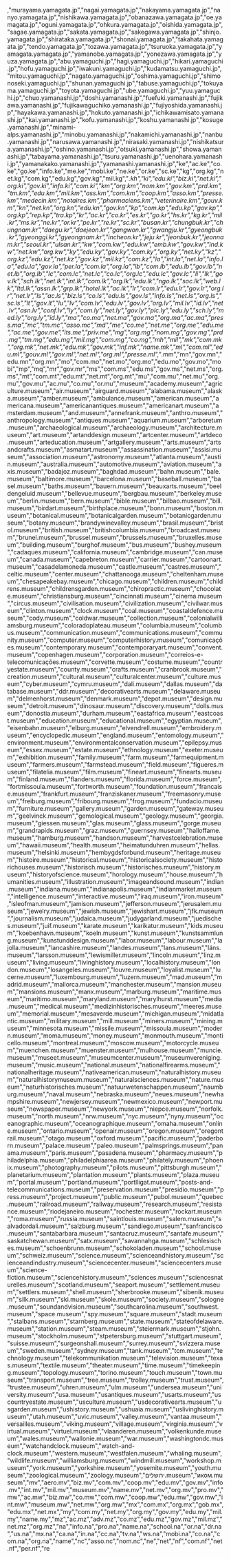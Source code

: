 ,"murayama.yamagata.jp","nagai.yamagata.jp","nakayama.yamagata.jp","nanyo.yamagata.jp","nishikawa.yamagata.jp","obanazawa.yamagata.jp","oe.yamagata.jp","oguni.yamagata.jp","ohkura.yamagata.jp","oishida.yamagata.jp","sagae.yamagata.jp","sakata.yamagata.jp","sakegawa.yamagata.jp","shinjo.yamagata.jp","shirataka.yamagata.jp","shonai.yamagata.jp","takahata.yamagata.jp","tendo.yamagata.jp","tozawa.yamagata.jp","tsuruoka.yamagata.jp","yamagata.yamagata.jp","yamanobe.yamagata.jp","yonezawa.yamagata.jp","yuza.yamagata.jp","abu.yamaguchi.jp","hagi.yamaguchi.jp","hikari.yamaguchi.jp","hofu.yamaguchi.jp","iwakuni.yamaguchi.jp","kudamatsu.yamaguchi.jp","mitou.yamaguchi.jp","nagato.yamaguchi.jp","oshima.yamaguchi.jp","shimonoseki.yamaguchi.jp","shunan.yamaguchi.jp","tabuse.yamaguchi.jp","tokuyama.yamaguchi.jp","toyota.yamaguchi.jp","ube.yamaguchi.jp","yuu.yamaguchi.jp","chuo.yamanashi.jp","doshi.yamanashi.jp","fuefuki.yamanashi.jp","fujikawa.yamanashi.jp","fujikawaguchiko.yamanashi.jp","fujiyoshida.yamanashi.jp","hayakawa.yamanashi.jp","hokuto.yamanashi.jp","ichikawamisato.yamanashi.jp","kai.yamanashi.jp","kofu.yamanashi.jp","koshu.yamanashi.jp","kosuge.yamanashi.jp","minami-alps.yamanashi.jp","minobu.yamanashi.jp","nakamichi.yamanashi.jp","nanbu.yamanashi.jp","narusawa.yamanashi.jp","nirasaki.yamanashi.jp","nishikatsura.yamanashi.jp","oshino.yamanashi.jp","otsuki.yamanashi.jp","showa.yamanashi.jp","tabayama.yamanashi.jp","tsuru.yamanashi.jp","uenohara.yamanashi.jp","yamanakako.yamanashi.jp","yamanashi.yamanashi.jp","ke","ac.ke","co.ke","go.ke","info.ke","me.ke","mobi.ke","ne.ke","or.ke","sc.ke","kg","org.kg","net.kg","com.kg","edu.kg","gov.kg","mil.kg","*.kh","ki","edu.ki","biz.ki","net.ki","org.ki","gov.ki","info.ki","com.ki","km","org.km","nom.km","gov.km","prd.km","tm.km","edu.km","mil.km","ass.km","com.km","coop.km","asso.km","presse.km","medecin.km","notaires.km","pharmaciens.km","veterinaire.km","gouv.km","kn","net.kn","org.kn","edu.kn","gov.kn","kp","com.kp","edu.kp","gov.kp","org.kp","rep.kp","tra.kp","kr","ac.kr","co.kr","es.kr","go.kr","hs.kr","kg.kr","mil.kr","ms.kr","ne.kr","or.kr","pe.kr","re.kr","sc.kr","busan.kr","chungbuk.kr","chungnam.kr","daegu.kr","daejeon.kr","gangwon.kr","gwangju.kr","gyeongbuk.kr","gyeonggi.kr","gyeongnam.kr","incheon.kr","jeju.kr","jeonbuk.kr","jeonnam.kr","seoul.kr","ulsan.kr","kw","com.kw","edu.kw","emb.kw","gov.kw","ind.kw","net.kw","org.kw","ky","edu.ky","gov.ky","com.ky","org.ky","net.ky","kz","org.kz","edu.kz","net.kz","gov.kz","mil.kz","com.kz","la","int.la","net.la","info.la","edu.la","gov.la","per.la","com.la","org.la","lb","com.lb","edu.lb","gov.lb","net.lb","org.lb","lc","com.lc","net.lc","co.lc","org.lc","edu.lc","gov.lc","li","lk","gov.lk","sch.lk","net.lk","int.lk","com.lk","org.lk","edu.lk","ngo.lk","soc.lk","web.lk","ltd.lk","assn.lk","grp.lk","hotel.lk","ac.lk","lr","com.lr","edu.lr","gov.lr","org.lr","net.lr","ls","ac.ls","biz.ls","co.ls","edu.ls","gov.ls","info.ls","net.ls","org.ls","sc.ls","lt","gov.lt","lu","lv","com.lv","edu.lv","gov.lv","org.lv","mil.lv","id.lv","net.lv","asn.lv","conf.lv","ly","com.ly","net.ly","gov.ly","plc.ly","edu.ly","sch.ly","med.ly","org.ly","id.ly","ma","co.ma","net.ma","gov.ma","org.ma","ac.ma","press.ma","mc","tm.mc","asso.mc","md","me","co.me","net.me","org.me","edu.me","ac.me","gov.me","its.me","priv.me","mg","org.mg","nom.mg","gov.mg","prd.mg","tm.mg","edu.mg","mil.mg","com.mg","co.mg","mh","mil","mk","com.mk","org.mk","net.mk","edu.mk","gov.mk","inf.mk","name.mk","ml","com.ml","edu.ml","gouv.ml","gov.ml","net.ml","org.ml","presse.ml","*.mm","mn","gov.mn","edu.mn","org.mn","mo","com.mo","net.mo","org.mo","edu.mo","gov.mo","mobi","mp","mq","mr","gov.mr","ms","com.ms","edu.ms","gov.ms","net.ms","org.ms","mt","com.mt","edu.mt","net.mt","org.mt","mu","com.mu","net.mu","org.mu","gov.mu","ac.mu","co.mu","or.mu","museum","academy.museum","agriculture.museum","air.museum","airguard.museum","alabama.museum","alaska.museum","amber.museum","ambulance.museum","american.museum","americana.museum","americanantiques.museum","americanart.museum","amsterdam.museum","and.museum","annefrank.museum","anthro.museum","anthropology.museum","antiques.museum","aquarium.museum","arboretum.museum","archaeological.museum","archaeology.museum","architecture.museum","art.museum","artanddesign.museum","artcenter.museum","artdeco.museum","arteducation.museum","artgallery.museum","arts.museum","artsandcrafts.museum","asmatart.museum","assassination.museum","assisi.museum","association.museum","astronomy.museum","atlanta.museum","austin.museum","australia.museum","automotive.museum","aviation.museum","axis.museum","badajoz.museum","baghdad.museum","bahn.museum","bale.museum","baltimore.museum","barcelona.museum","baseball.museum","basel.museum","baths.museum","bauern.museum","beauxarts.museum","beeldengeluid.museum","bellevue.museum","bergbau.museum","berkeley.museum","berlin.museum","bern.museum","bible.museum","bilbao.museum","bill.museum","birdart.museum","birthplace.museum","bonn.museum","boston.museum","botanical.museum","botanicalgarden.museum","botanicgarden.museum","botany.museum","brandywinevalley.museum","brasil.museum","bristol.museum","british.museum","britishcolumbia.museum","broadcast.museum","brunel.museum","brussel.museum","brussels.museum","bruxelles.museum","building.museum","burghof.museum","bus.museum","bushey.museum","cadaques.museum","california.museum","cambridge.museum","can.museum","canada.museum","capebreton.museum","carrier.museum","cartoonart.museum","casadelamoneda.museum","castle.museum","castres.museum","celtic.museum","center.museum","chattanooga.museum","cheltenham.museum","chesapeakebay.museum","chicago.museum","children.museum","childrens.museum","childrensgarden.museum","chiropractic.museum","chocolate.museum","christiansburg.museum","cincinnati.museum","cinema.museum","circus.museum","civilisation.museum","civilization.museum","civilwar.museum","clinton.museum","clock.museum","coal.museum","coastaldefence.museum","cody.museum","coldwar.museum","collection.museum","colonialwilliamsburg.museum","coloradoplateau.museum","columbia.museum","columbus.museum","communication.museum","communications.museum","community.museum","computer.museum","computerhistory.museum","comunicações.museum","contemporary.museum","contemporaryart.museum","convent.museum","copenhagen.museum","corporation.museum","correios-e-telecomunicações.museum","corvette.museum","costume.museum","countryestate.museum","county.museum","crafts.museum","cranbrook.museum","creation.museum","cultural.museum","culturalcenter.museum","culture.museum","cyber.museum","cymru.museum","dali.museum","dallas.museum","database.museum","ddr.museum","decorativearts.museum","delaware.museum","delmenhorst.museum","denmark.museum","depot.museum","design.museum","detroit.museum","dinosaur.museum","discovery.museum","dolls.museum","donostia.museum","durham.museum","eastafrica.museum","eastcoast.museum","education.museum","educational.museum","egyptian.museum","eisenbahn.museum","elburg.museum","elvendrell.museum","embroidery.museum","encyclopedic.museum","england.museum","entomology.museum","environment.museum","environmentalconservation.museum","epilepsy.museum","essex.museum","estate.museum","ethnology.museum","exeter.museum","exhibition.museum","family.museum","farm.museum","farmequipment.museum","farmers.museum","farmstead.museum","field.museum","figueres.museum","filatelia.museum","film.museum","fineart.museum","finearts.museum","finland.museum","flanders.museum","florida.museum","force.museum","fortmissoula.museum","fortworth.museum","foundation.museum","francaise.museum","frankfurt.museum","franziskaner.museum","freemasonry.museum","freiburg.museum","fribourg.museum","frog.museum","fundacio.museum","furniture.museum","gallery.museum","garden.museum","gateway.museum","geelvinck.museum","gemological.museum","geology.museum","georgia.museum","giessen.museum","glas.museum","glass.museum","gorge.museum","grandrapids.museum","graz.museum","guernsey.museum","halloffame.museum","hamburg.museum","handson.museum","harvestcelebration.museum","hawaii.museum","health.museum","heimatunduhren.museum","hellas.museum","helsinki.museum","hembygdsforbund.museum","heritage.museum","histoire.museum","historical.museum","historicalsociety.museum","historichouses.museum","historisch.museum","historisches.museum","history.museum","historyofscience.museum","horology.museum","house.museum","humanities.museum","illustration.museum","imageandsound.museum","indian.museum","indiana.museum","indianapolis.museum","indianmarket.museum","intelligence.museum","interactive.museum","iraq.museum","iron.museum","isleofman.museum","jamison.museum","jefferson.museum","jerusalem.museum","jewelry.museum","jewish.museum","jewishart.museum","jfk.museum","journalism.museum","judaica.museum","judygarland.museum","juedisches.museum","juif.museum","karate.museum","karikatur.museum","kids.museum","koebenhavn.museum","koeln.museum","kunst.museum","kunstsammlung.museum","kunstunddesign.museum","labor.museum","labour.museum","lajolla.museum","lancashire.museum","landes.museum","lans.museum","läns.museum","larsson.museum","lewismiller.museum","lincoln.museum","linz.museum","living.museum","livinghistory.museum","localhistory.museum","london.museum","losangeles.museum","louvre.museum","loyalist.museum","lucerne.museum","luxembourg.museum","luzern.museum","mad.museum","madrid.museum","mallorca.museum","manchester.museum","mansion.museum","mansions.museum","manx.museum","marburg.museum","maritime.museum","maritimo.museum","maryland.museum","marylhurst.museum","media.museum","medical.museum","medizinhistorisches.museum","meeres.museum","memorial.museum","mesaverde.museum","michigan.museum","midatlantic.museum","military.museum","mill.museum","miners.museum","mining.museum","minnesota.museum","missile.museum","missoula.museum","modern.museum","moma.museum","money.museum","monmouth.museum","monticello.museum","montreal.museum","moscow.museum","motorcycle.museum","muenchen.museum","muenster.museum","mulhouse.museum","muncie.museum","museet.museum","museumcenter.museum","museumvereniging.museum","music.museum","national.museum","nationalfirearms.museum","nationalheritage.museum","nativeamerican.museum","naturalhistory.museum","naturalhistorymuseum.museum","naturalsciences.museum","nature.museum","naturhistorisches.museum","natuurwetenschappen.museum","naumburg.museum","naval.museum","nebraska.museum","neues.museum","newhampshire.museum","newjersey.museum","newmexico.museum","newport.museum","newspaper.museum","newyork.museum","niepce.museum","norfolk.museum","north.museum","nrw.museum","nyc.museum","nyny.museum","oceanographic.museum","oceanographique.museum","omaha.museum","online.museum","ontario.museum","openair.museum","oregon.museum","oregontrail.museum","otago.museum","oxford.museum","pacific.museum","paderborn.museum","palace.museum","paleo.museum","palmsprings.museum","panama.museum","paris.museum","pasadena.museum","pharmacy.museum","philadelphia.museum","philadelphiaarea.museum","philately.museum","phoenix.museum","photography.museum","pilots.museum","pittsburgh.museum","planetarium.museum","plantation.museum","plants.museum","plaza.museum","portal.museum","portland.museum","portlligat.museum","posts-and-telecommunications.museum","preservation.museum","presidio.museum","press.museum","project.museum","public.museum","pubol.museum","quebec.museum","railroad.museum","railway.museum","research.museum","resistance.museum","riodejaneiro.museum","rochester.museum","rockart.museum","roma.museum","russia.museum","saintlouis.museum","salem.museum","salvadordali.museum","salzburg.museum","sandiego.museum","sanfrancisco.museum","santabarbara.museum","santacruz.museum","santafe.museum","saskatchewan.museum","satx.museum","savannahga.museum","schlesisches.museum","schoenbrunn.museum","schokoladen.museum","school.museum","schweiz.museum","science.museum","scienceandhistory.museum","scienceandindustry.museum","sciencecenter.museum","sciencecenters.museum","science-fiction.museum","sciencehistory.museum","sciences.museum","sciencesnaturelles.museum","scotland.museum","seaport.museum","settlement.museum","settlers.museum","shell.museum","sherbrooke.museum","sibenik.museum","silk.museum","ski.museum","skole.museum","society.museum","sologne.museum","soundandvision.museum","southcarolina.museum","southwest.museum","space.museum","spy.museum","square.museum","stadt.museum","stalbans.museum","starnberg.museum","state.museum","stateofdelaware.museum","station.museum","steam.museum","steiermark.museum","stjohn.museum","stockholm.museum","stpetersburg.museum","stuttgart.museum","suisse.museum","surgeonshall.museum","surrey.museum","svizzera.museum","sweden.museum","sydney.museum","tank.museum","tcm.museum","technology.museum","telekommunikation.museum","television.museum","texas.museum","textile.museum","theater.museum","time.museum","timekeeping.museum","topology.museum","torino.museum","touch.museum","town.museum","transport.museum","tree.museum","trolley.museum","trust.museum","trustee.museum","uhren.museum","ulm.museum","undersea.museum","university.museum","usa.museum","usantiques.museum","usarts.museum","uscountryestate.museum","usculture.museum","usdecorativearts.museum","usgarden.museum","ushistory.museum","ushuaia.museum","uslivinghistory.museum","utah.museum","uvic.museum","valley.museum","vantaa.museum","versailles.museum","viking.museum","village.museum","virginia.museum","virtual.museum","virtuel.museum","vlaanderen.museum","volkenkunde.museum","wales.museum","wallonie.museum","war.museum","washingtondc.museum","watchandclock.museum","watch-and-clock.museum","western.museum","westfalen.museum","whaling.museum","wildlife.museum","williamsburg.museum","windmill.museum","workshop.museum","york.museum","yorkshire.museum","yosemite.museum","youth.museum","zoological.museum","zoology.museum","ירושלים.museum","иком.museum","mv","aero.mv","biz.mv","com.mv","coop.mv","edu.mv","gov.mv","info.mv","int.mv","mil.mv","museum.mv","name.mv","net.mv","org.mv","pro.mv","mw","ac.mw","biz.mw","co.mw","com.mw","coop.mw","edu.mw","gov.mw","int.mw","museum.mw","net.mw","org.mw","mx","com.mx","org.mx","gob.mx","edu.mx","net.mx","my","com.my","net.my","org.my","gov.my","edu.my","mil.my","name.my","mz","ac.mz","adv.mz","co.mz","edu.mz","gov.mz","mil.mz","net.mz","org.mz","na","info.na","pro.na","name.na","school.na","or.na","dr.na","us.na","mx.na","ca.na","in.na","cc.na","tv.na","ws.na","mobi.na","co.na","com.na","org.na","name","nc","asso.nc","nom.nc","ne","net","nf","com.nf","net.nf","per.nf","re